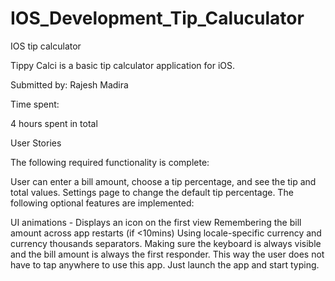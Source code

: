 # IOS_Development_Tip_Caluculator
IOS tip calculator

Tippy Calci is a basic tip calculator application for iOS.

Submitted by: Rajesh Madira

Time spent:

4 hours spent in total

User Stories

The following required functionality is complete:

 User can enter a bill amount, choose a tip percentage, and see the tip and total values.
 Settings page to change the default tip percentage.
The following optional features are implemented:

 UI animations - Displays an icon on the first view
 Remembering the bill amount across app restarts (if <10mins)
 Using locale-specific currency and currency thousands separators.
 Making sure the keyboard is always visible and the bill amount is always the first responder. This way the user does not have to tap anywhere to use this app. Just launch the app and start typing.
